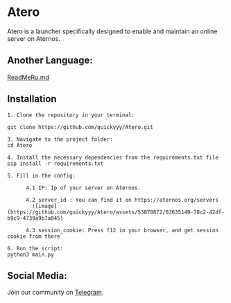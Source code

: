 # Atero

Atero is a launcher specifically designed to enable and maintain an online server on Aternos.

## Another Language:
[ReadMeRu.md](https://github.com/quickyyy/Atero/blob/main/READMERU.md)

## Installation
```
1. Clone the repository in your terminal:

git clone https://github.com/quickyyy/Atero.git

3. Navigate to the project folder: 
cd Atero

4. Install the necessary dependencies from the requirements.txt file
pip install -r requirements.txt

5. Fill in the config:

      4.1 IP: Ip of your server on Aternos.
   
      4.2 server_id : You can find it on https://aternos.org/servers
        ![image](https://github.com/quickyyy/Atero/assets/53878872/63635140-78c2-42df-b9c9-4739a9b7a045)
   
      4.3 session_cookie: Press f12 in your browser, and get session cookie from there

6. Run the script: 
python3 main.py
```
## Social Media: 

Join our community on [Telegram](https://t.me/bredcookie).
